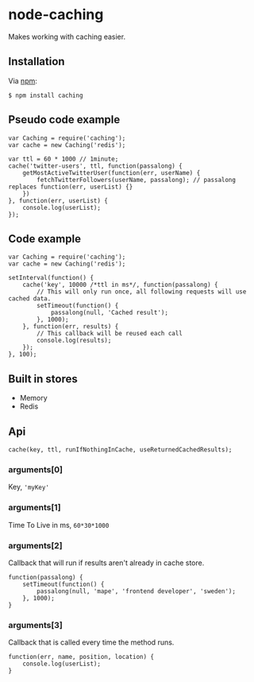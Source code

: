 # node-caching

Makes working with caching easier.

## Installation

Via [npm](http://github.com/isaacs/npm):

    $ npm install caching

## Pseudo code example
    var Caching = require('caching');
    var cache = new Caching('redis');

    var ttl = 60 * 1000 // 1minute;
    cache('twitter-users', ttl, function(passalong) {
    	getMostActiveTwitterUser(function(err, userName) {
    		fetchTwitterFollowers(userName, passalong); // passalong replaces function(err, userList) {}
    	})
    }, function(err, userList) {
    	console.log(userList);
    });

## Code example
    var Caching = require('caching');
    var cache = new Caching('redis');
    
    setInterval(function() {
    	cache('key', 10000 /*ttl in ms*/, function(passalong) {
    		// This will only run once, all following requests will use cached data.
    		setTimeout(function() {
    			passalong(null, 'Cached result');
    		}, 1000);
    	}, function(err, results) {
    		// This callback will be reused each call
    		console.log(results);
    	});
    }, 100);


## Built in stores
* Memory
* Redis

## Api

    cache(key, ttl, runIfNothingInCache, useReturnedCachedResults);

### arguments[0]
Key, `'myKey'`
### arguments[1]
Time To Live in ms, `60*30*1000`
### arguments[2]
Callback that will run if results aren't already in cache store.

    function(passalong) {
    	setTimeout(function() {
			passalong(null, 'mape', 'frontend developer', 'sweden');
    	}, 1000);
    }

### arguments[3]
Callback that is called every time the method runs.

    function(err, name, position, location) {
    	console.log(userList);
    }
